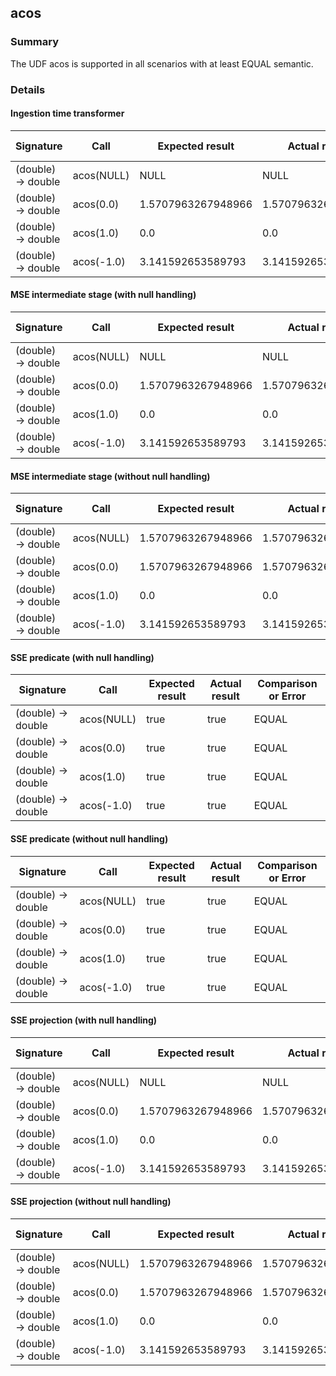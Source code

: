 <!--
  ~ Licensed to the Apache Software Foundation (ASF) under one
  ~ or more contributor license agreements.  See the NOTICE file
  ~ distributed with this work for additional information
  ~ regarding copyright ownership.  The ASF licenses this file
  ~ to you under the Apache License, Version 2.0 (the
  ~ "License"); you may not use this file except in compliance
  ~ with the License.  You may obtain a copy of the License at
  ~
  ~   http://www.apache.org/licenses/LICENSE-2.0
  ~
  ~ Unless required by applicable law or agreed to in writing,
  ~ software distributed under the License is distributed on an
  ~ "AS IS" BASIS, WITHOUT WARRANTIES OR CONDITIONS OF ANY
  ~ KIND, either express or implied.  See the License for the
  ~ specific language governing permissions and limitations
  ~ under the License.
  -->

## acos

### Summary

The UDF acos is supported in all scenarios with at least EQUAL semantic.

### Details

#### Ingestion time transformer


| Signature | Call | Expected result | Actual result | Comparison or Error |
|-----------|------|-----------------|---------------|---------------------|
| (double) -> double |acos(NULL) |NULL |NULL |EQUAL |
| (double) -> double |acos(0.0) |1.5707963267948966 |1.5707963267948966 |EQUAL |
| (double) -> double |acos(1.0) |0.0 |0.0 |EQUAL |
| (double) -> double |acos(-1.0) |3.141592653589793 |3.141592653589793 |EQUAL |


#### MSE intermediate stage (with null handling)


| Signature | Call | Expected result | Actual result | Comparison or Error |
|-----------|------|-----------------|---------------|---------------------|
| (double) -> double |acos(NULL) |NULL |NULL |EQUAL |
| (double) -> double |acos(0.0) |1.5707963267948966 |1.5707963267948966 |EQUAL |
| (double) -> double |acos(1.0) |0.0 |0.0 |EQUAL |
| (double) -> double |acos(-1.0) |3.141592653589793 |3.141592653589793 |EQUAL |


#### MSE intermediate stage (without null handling)


| Signature | Call | Expected result | Actual result | Comparison or Error |
|-----------|------|-----------------|---------------|---------------------|
| (double) -> double |acos(NULL) |1.5707963267948966 |1.5707963267948966 |EQUAL |
| (double) -> double |acos(0.0) |1.5707963267948966 |1.5707963267948966 |EQUAL |
| (double) -> double |acos(1.0) |0.0 |0.0 |EQUAL |
| (double) -> double |acos(-1.0) |3.141592653589793 |3.141592653589793 |EQUAL |


#### SSE predicate (with null handling)


| Signature | Call | Expected result | Actual result | Comparison or Error |
|-----------|------|-----------------|---------------|---------------------|
| (double) -> double |acos(NULL) |true |true |EQUAL |
| (double) -> double |acos(0.0) |true |true |EQUAL |
| (double) -> double |acos(1.0) |true |true |EQUAL |
| (double) -> double |acos(-1.0) |true |true |EQUAL |


#### SSE predicate (without null handling)


| Signature | Call | Expected result | Actual result | Comparison or Error |
|-----------|------|-----------------|---------------|---------------------|
| (double) -> double |acos(NULL) |true |true |EQUAL |
| (double) -> double |acos(0.0) |true |true |EQUAL |
| (double) -> double |acos(1.0) |true |true |EQUAL |
| (double) -> double |acos(-1.0) |true |true |EQUAL |


#### SSE projection (with null handling)


| Signature | Call | Expected result | Actual result | Comparison or Error |
|-----------|------|-----------------|---------------|---------------------|
| (double) -> double |acos(NULL) |NULL |NULL |EQUAL |
| (double) -> double |acos(0.0) |1.5707963267948966 |1.5707963267948966 |EQUAL |
| (double) -> double |acos(1.0) |0.0 |0.0 |EQUAL |
| (double) -> double |acos(-1.0) |3.141592653589793 |3.141592653589793 |EQUAL |


#### SSE projection (without null handling)


| Signature | Call | Expected result | Actual result | Comparison or Error |
|-----------|------|-----------------|---------------|---------------------|
| (double) -> double |acos(NULL) |1.5707963267948966 |1.5707963267948966 |EQUAL |
| (double) -> double |acos(0.0) |1.5707963267948966 |1.5707963267948966 |EQUAL |
| (double) -> double |acos(1.0) |0.0 |0.0 |EQUAL |
| (double) -> double |acos(-1.0) |3.141592653589793 |3.141592653589793 |EQUAL |


